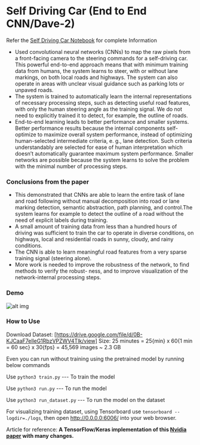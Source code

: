 # Self Driving Car (End to End CNN/Dave-2)
Refer the [Self Driving Car Notebook](./Self_Driving_Car_Notebook.ipynb) for complete Information <br>

* Used convolutional neural networks (CNNs) to map the raw pixels from a front-facing camera to the steering commands for a self-driving car. This powerful end-to-end approach means that with minimum training data from humans, the system learns to steer, with or without lane markings, on both local roads and highways. The system can also operate in areas with unclear visual guidance such as parking lots or unpaved roads.
* The system is trained to automatically learn the internal representations of necessary processing steps, such as detecting useful road features, with only the human steering angle as the training signal. We do not need to explicitly trained it to detect, for example, the outline of roads.
* End-to-end learning leads to better performance and smaller systems. Better performance results because the internal components self-optimize to maximize overall system performance, instead of optimizing human-selected intermediate criteria, e. g., lane detection. Such criteria understandably are selected for ease of human interpretation which doesn’t automatically guarantee maximum system performance. Smaller networks are possible because the system learns to solve the problem with the minimal number of processing steps.

### Conclusions from the paper
* This demonstrated that CNNs are able to learn the entire task of lane and road following without manual decomposition into road or lane marking detection, semantic abstraction, path planning, and control.The system learns for example to detect the outline of a road without the need of explicit labels during training. 
* A small amount of training data from less than a hundred hours of driving was sufficient to train the car to operate in diverse conditions, on highways, local and residential roads in sunny, cloudy, and rainy conditions. 
* The CNN is able to learn meaningful road features from a very sparse training signal (steering alone).
* More work is needed to improve the robustness of the network, to find methods to verify the robust- ness, and to improve visualization of the network-internal processing steps.

### Demo
![alt img](./self_driving_car_gif.gif)<br>

### How to Use
Download Dataset: [https://drive.google.com/file/d/0B-KJCaaF7elleG1RbzVPZWV4Tlk/view]
Size: 25 minutes = 25{min} x 60{1 min = 60 sec} x 30{fps} = 45,569 images ~ 2.3 GB

Even you can run without training using the pretrained model by running below commands

Use `python3 train.py`   --- To train the model

Use `python3 run.py`     --- To run the model

Use `python3 run_dataset.py`   --- To run the model on the dataset

For visualizing training dataset, using Tensorboard use `tensorboard --logdir=./logs`, then open http://0.0.0.0:6006/ into your web browser.


Article for reference:
<b>A TensorFlow/Keras implementation of this [Nvidia paper](https://arxiv.org/pdf/1604.07316.pdf) with many changes.</b>

